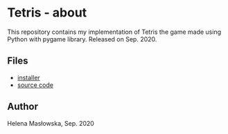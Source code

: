 # Tetris - about
This repository contains my implementation of Tetris the game made using Python with pygame library. Released on Sep. 2020.

## Files
- [installer](https://github.com/HelenaMaslowska/tetris/tree/main/Install%20it%20and%20play!)
- [source code](https://github.com/HelenaMaslowska/tetris/blob/main/Tetris.py)

## Author
Helena Masłowska, Sep. 2020
